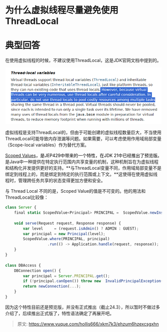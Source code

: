 # 为什么虚拟线程尽量避免使用ThreadLocal

# 典型回答
在使用虚拟线程的时候，不建议使用ThreadLocal，这是JDK官网文档中提到的。



![1710568672755-885bc7ca-fb04-48b8-ae8d-9be7a50ad4bd.png](./img/Oh_ThdDvaeefk-GN/1710568672755-885bc7ca-fb04-48b8-ae8d-9be7a50ad4bd-943249.png)



虚拟线程是支持ThreadLocal的，但由于可能创建的虚拟线程数量巨大，不当使用ThreadLocal可能导致内存泄漏等问题。如果需要，可以考虑使用作用域局部变量（Scope-local variables）作为替代方案。



[Scoped Values](https://openjdk.org/jeps/429)<font style="color:rgb(0, 0, 0);">，是JEP429中带来的一个特性，在JDK 21中已经推出了预览版。</font>是Java中一种提供在特定执行范围内共享变量的机制，这种机制旨在为虚拟线程和结构化并发提供更好的支持。**与ThreadLocal变量不同，作用域局部变量不是绑定到线程上的，而是绑定到特定的执行范围或上下文。**这使得在使用虚拟线程时，管理跨任务共享的状态变得更加方便和安全。



与 Thread Local 不同的是，Scoped Value的值是不可变的。他的用法和ThreadLocal比较像：



```javascript
class Server {
    final static ScopedValue<Principal> PRINCIPAL =  ScopedValue.newInstance(); 

    void serve(Request request, Response response) {
        var level     = (request.isAdmin() ? ADMIN : GUEST);
        var principal = new Principal(level);
        ScopedValue.where(PRINCIPAL, principal)                           
                   .run(() -> Application.handle(request, response));
    }
}

class DBAccess {
    DBConnection open() {
        var principal = Server.PRINCIPAL.get();                            
        if (!principal.canOpen()) throw new  InvalidPrincipalException();
        return newConnection(...);
    }
}
```



因为这个特性目前还是预览版，并没有正式推出（截止24.3），所以暂时不做过多介绍了，后续推出正式版了，特性语法确定了再展开吧。







> 原文: <https://www.yuque.com/hollis666/xkm7k3/ehzum6hzexcsgxhn>